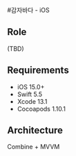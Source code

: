 #감자바다 - iOS

## Role
(TBD)

## Requirements
- iOS 15.0+  
- Swift 5.5  
- Xcode 13.1  
- Cocoapods 1.10.1  

## Architecture
Combine + MVVM
